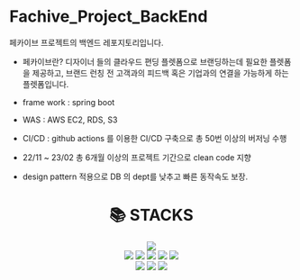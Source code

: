 # Fachive_Project_BackEnd

페카이브 프로젝트의 백엔드 레포지토리입니다.

- 페카이브란?
디자이너 들의 클라우드 편딩 플렛폼으로 브랜딩하는데 필요한 플렛폼을 제공하고, 브랜드 런칭 전 고객과의 피드백 혹은 기업과의 연결을 가능하게 하는 플렛폼입니다.

 - frame work : spring boot
 - WAS : AWS EC2, RDS, S3
 - CI/CD : github actions 를 이용한 CI/CD 구축으로 총 50번 이상의 버저닝 수행
 - 22/11 ~ 23/02 총 6개월 이상의 프로젝트 기간으로 clean code 지향
 - design pattern 적용으로 DB 의 dept를 낮추고 빠른 동작속도 보장.
<div align=center><h1>📚 STACKS</h1></div>

<div align=center> 
  <img src="https://img.shields.io/badge/java-007396?style=for-the-badge&logo=java&logoColor=white"> 
  <br>
  
  <img src="https://img.shields.io/badge/mysql-4479A1?style=for-the-badge&logo=mysql&logoColor=white">
  
  <img src="https://img.shields.io/badge/SpringBoot-6DB33F?style=for-the-badge&logo=spring&logoColor=white"> 
  <img src="https://img.shields.io/badge/SpringSecurity-6DB33F?style=for-the-badge&logo=spring&logoColor=white"> 

  
  <img src="https://img.shields.io/badge/linux-FCC624?style=for-the-badge&logo=linux&logoColor=black"> 
  <img src="https://img.shields.io/badge/amazonaws-232F3E?style=for-the-badge&logo=amazonaws&logoColor=white"> 
  <br>
  
  <img src="https://img.shields.io/badge/github-181717?style=for-the-badge&logo=github&logoColor=white">
  <img src="https://img.shields.io/badge/git-F05032?style=for-the-badge&logo=git&logoColor=white">
  <img src="https://img.shields.io/badge/githubActions-F05032?style=for-the-badge&logo=git&logoColor=white">

  <br>
</div>
